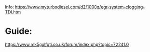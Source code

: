info: https://www.myturbodiesel.com/d2/1000q/egr-system-clogging-TDI.htm

# Guide:
https://www.mk5golfgti.co.uk/forum/index.php?topic=72241.0
